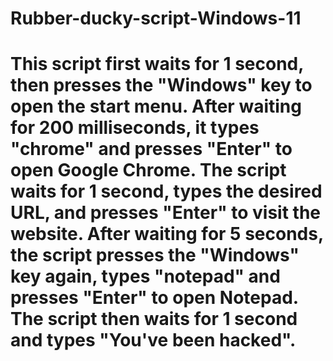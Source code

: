# Rubber-ducky-script-Windows-11
# This script first waits for 1 second, then presses the "Windows" key to open the start menu. After waiting for 200 milliseconds, it types "chrome" and presses "Enter" to open Google Chrome. The script waits for 1 second, types the desired URL, and presses "Enter" to visit the website. After waiting for 5 seconds, the script presses the "Windows" key again, types "notepad" and presses "Enter" to open Notepad. The script then waits for 1 second and types "You've been hacked".
